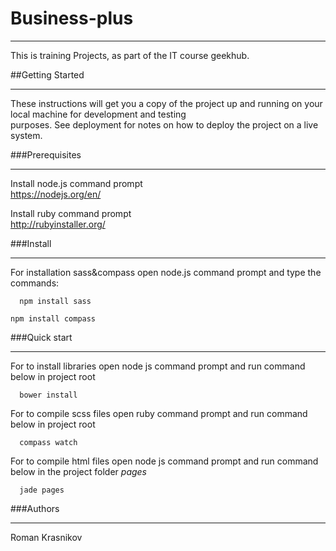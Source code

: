 # Business-plus
***
  
This is training Projects, as part of the IT course geekhub.

##Getting Started
***

These instructions will get you a copy of the project up and running on your local machine for development and   testing   
purposes. See deployment for notes on how to deploy the project on a live system.
 
###Prerequisites
***

Install node.js command prompt  
https://nodejs.org/en/

Install ruby command prompt  
http://rubyinstaller.org/

###Install
***    

For installation sass&compass open node.js command prompt and type the commands: 
 
``  
npm install sass 
``

``
npm install compass 
``

###Quick start
***

For to install libraries open node js command prompt and run command below in project root

``  
bower install 
`` 

For to compile scss files open ruby command prompt and run command below in project root 
 
``  
compass watch  
``  
  
For to compile html files open node js command prompt and run command below in the project folder *pages*

``  
jade pages  
``  

###Authors  
***  
  
Roman Krasnikov
